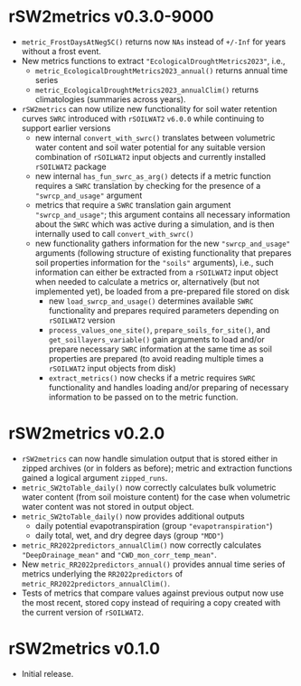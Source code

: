 # rSW2metrics v0.3.0-9000
* `metric_FrostDaysAtNeg5C()` returns now `NAs` instead of `+/-Inf` for years
  without a frost event.
* New metrics functions to extract `"EcologicalDroughtMetrics2023"`, i.e.,
    * `metric_EcologicalDroughtMetrics2023_annual()` returns annual time series
    * `metric_EcologicalDroughtMetrics2023_annualClim()` returns climatologies
      (summaries across years).
* `rSW2metrics` can now utilize new functionality for
  soil water retention curves `SWRC` introduced with `rSOILWAT2` `v6.0.0` while
  continuing to support earlier versions
    * new internal `convert_with_swrc()` translates between
      volumetric water content and soil water potential
      for any suitable version combination of `rSOILWAT2` input objects
      and currently installed `rSOILWAT2` package
    * new internal `has_fun_swrc_as_arg()` detects if a metric function
      requires a `SWRC` translation by checking for the presence of a
      `"swrcp_and_usage"` argument
    * metrics that require a `SWRC` translation gain argument
      `"swrcp_and_usage"`; this argument contains all necessary information
      about the `SWRC` which was active during a simulation, and is then
      internally used to call `convert_with_swrc()`
    * new functionality gathers information for the new `"swrcp_and_usage"`
      arguments
      (following structure of existing functionality that
      prepares soil properties information for the `"soils"` arguments), i.e.,
      such information can either be extracted from a `rSOILWAT2` input object
      when needed to calculate a metrics or, alternatively
      (but not implemented yet),
      be loaded from a pre-prepared file stored on disk
        * new `load_swrcp_and_usage()` determines available `SWRC` functionality
          and prepares required parameters depending on `rSOILWAT2` version
        * `process_values_one_site()`, `prepare_soils_for_site()`, and
          `get_soillayers_variable()` gain arguments to load and/or prepare
          necessary `SWRC` information at the same time as soil properties are
          prepared (to avoid reading multiple times a `rSOILWAT2` input objects
          from disk)
        * `extract_metrics()` now checks if a metric requires
          `SWRC` functionality and handles loading and/or preparing of
          necessary information to be passed on to the metric function.


# rSW2metrics v0.2.0
* `rSW2metrics` can now handle simulation output that is stored either in
  zipped archives (or in folders as before); metric and extraction functions
  gained a logical argument `zipped_runs`.
* `metric_SW2toTable_daily()` now correctly calculates
  bulk volumetric water content (from soil moisture content) for the case when
  volumetric water content was not stored in output object.
* `metric_SW2toTable_daily()` now provides additional outputs
    * daily potential evapotranspiration (group `"evapotranspiration"`)
    * daily total, wet, and dry degree days (group `"MDD"`)
* `metric_RR2022predictors_annualClim()` now correctly calculates
  `"DeepDrainage_mean"` and `"CWD_mon_corr_temp_mean"`.
* New `metric_RR2022predictors_annual()` provides annual time series of
  metrics underlying the `RR2022predictors` of
  `metric_RR2022predictors_annualClim()`.
* Tests of metrics that compare values against previous output now use
  the most recent, stored copy instead of requiring a copy created with the
  current version of `rSOILWAT2`.

# rSW2metrics v0.1.0
* Initial release.
